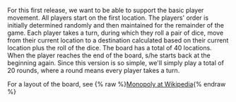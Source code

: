 For this first release, we want to be able to support the basic player movement. All players start on the first location. The players' order is initially determined randomly and then maintained for the remainder of the game. Each player takes a turn, during which they roll a pair of dice, move from their current location to a destination calculated based on their current location plus the roll of the dice. The board has a total of 40 locations. When the player reaches the end of the board, s/he starts back at the beginning again. Since this version is so simple, we'll simply play a total of 20 rounds, where a round means every player takes a turn.

For a layout of the board, see {% raw %}<a href="http://en.wikipedia.org/wiki/Monopoly_(game)">Monopoly at Wikipedia</a>{% endraw %}
